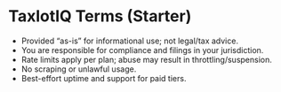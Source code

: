 # TaxlotIQ Terms (Starter)

- Provided “as-is” for informational use; not legal/tax advice.
- You are responsible for compliance and filings in your jurisdiction.
- Rate limits apply per plan; abuse may result in throttling/suspension.
- No scraping or unlawful usage.
- Best-effort uptime and support for paid tiers.
